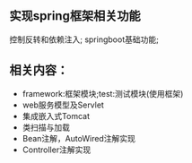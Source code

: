 ## 实现spring框架相关功能
控制反转和依赖注入;
springboot基础功能;

## 相关内容：

- framework:框架模块;test:测试模块(使用框架)
- web服务模型及Servlet
- 集成嵌入式Tomcat
- 类扫描与加载
- Bean注解，AutoWired注解实现
- Controller注解实现

